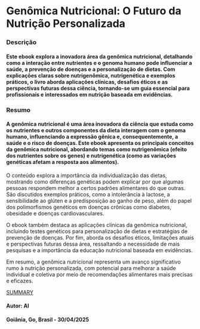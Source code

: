 
# Genômica Nutricional: O Futuro da Nutrição Personalizada


### Descrição 

#### Este ebook explora a inovadora área da genômica nutricional, detalhando como a interação entre nutrientes e o genoma humano pode influenciar a saúde, a prevenção de doenças e a personalização de dietas. Com explicações claras sobre nutrigenômica, nutrigenética e exemplos práticos, o livro aborda aplicações clínicas, desafios éticos e as perspectivas futuras dessa ciência, tornando-se um guia essencial para profissionais e interessados em nutrição baseada em evidências.


### Resumo 

#### A genômica nutricional é uma área inovadora da ciência que estuda como os nutrientes e outros componentes da dieta interagem com o genoma humano, influenciando a expressão gênica e, consequentemente, a saúde e o risco de doenças. Este ebook apresenta os principais conceitos da genômica nutricional, abordando temas como nutrigenômica (efeito dos nutrientes sobre os genes) e nutrigenética (como as variações genéticas afetam a resposta aos alimentos).

O conteúdo explora a importância da individualização das dietas, mostrando como diferenças genéticas podem explicar por que algumas pessoas respondem melhor a certos padrões alimentares do que outras. São discutidos exemplos práticos, como a intolerância à lactose, a sensibilidade ao glúten e a predisposição ao ganho de peso, além do papel dos polimorfismos genéticos em doenças crônicas como diabetes, obesidade e doenças cardiovasculares.

O ebook também destaca as aplicações clínicas da genômica nutricional, incluindo testes genéticos para personalização de dietas e estratégias de prevenção de doenças. Por fim, aborda os desafios éticos, limitações atuais e perspectivas futuras dessa área, ressaltando a necessidade de mais pesquisas e a importância da educação nutricional baseada em evidências.

Em resumo, a genômica nutricional representa um avanço significativo rumo à nutrição personalizada, com potencial para melhorar a saúde individual e coletiva por meio de recomendações alimentares mais precisas e eficazes.


[SUMMARY](./SUMMARY.md)


#### Autor: AI

#### Goiânia, Go, Brasil - 30/04/2025